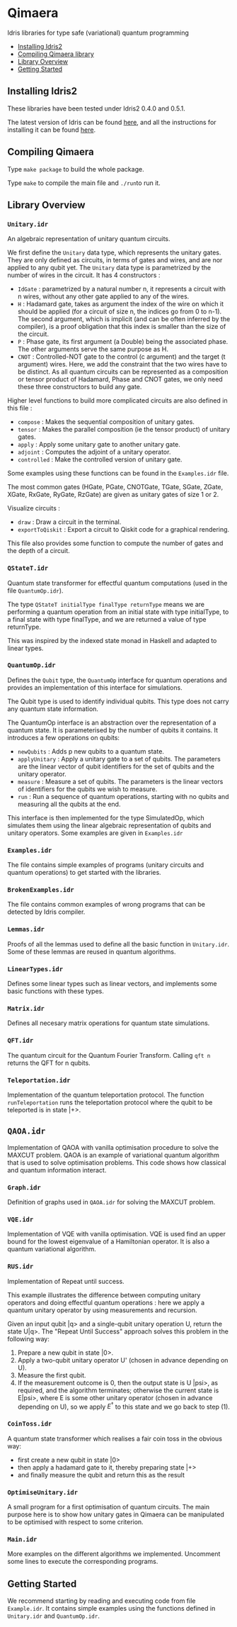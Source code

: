 # Qimaera
Idris libraries for type safe (variational) quantum programming
    
 * [Installing Idris2](#installing)
 * [Compiling Qimaera library](#compiling)
 * [Library Overview](#overview)
 * [Getting Started](#getting_started)

## <a id="installing"></a> Installing Idris2

These libraries have been tested under Idris2 0.4.0 and 0.5.1.

The latest version of Idris can be found [here](https://www.idris-lang.org/pages/download.html), and all the instructions for installing it can be found [here](https://idris2.readthedocs.io/en/latest/tutorial/starting.html).


## <a id="compiling"></a> Compiling Qimaera

Type `make package` to build the whole package.

Type `make` to compile the main file and `./run`to run it.

## <a id="overview"></a> Library Overview

### **`Unitary.idr`**

An algebraic representation of unitary quantum circuits.

We first define the `Unitary` data type, which represents the unitary gates. They are only defined as circuits, in terms of gates and wires, and are nor applied to any qubit yet.
The `Unitary` data type is parametrized by the number of wires in the circuit. It has 4 constructors : 
 * `IdGate` : parametrized by a natural number n, it represents a circuit with n wires, without any other gate applied to any of the wires.
 * `H`      : Hadamard gate, takes as argument the index of the wire on which it should be applied (for a circuit of size n, the indices go from 0 to n-1). The second argument, which is implicit (and can be often inferred by the compiler), is a proof obligation that this index is smaller than the size of the circuit.
 * `P`      : Phase gate, its first argument (a Double) being the associated phase. The other arguments serve the same purpose as H.
 * `CNOT`   : Controlled-NOT gate to the control (c argument) and the target (t argument) wires. Here, we add the constraint that the two wires have to be distinct.
As all quantum circuits can be represented as a composition or tensor product of Hadamard, Phase and CNOT gates, we only need these three constructors to build any gate.


Higher level functions to build more complicated circuits are also defined in this file :

 * `compose`    : Makes the sequential composition of unitary gates.
 * `tensor`     : Makes the parallel composition (ie the tensor product) of unitary gates.
 * `apply`      : Apply some unitary gate to another unitary gate.
 * `adjoint`    : Computes the adjoint of a unitary operator.
 * `controlled` : Make the controlled version of unitary gate.

Some examples using these functions can be found in the `Examples.idr` file.

The most common gates (HGate, PGate, CNOTGate, TGate, SGate, ZGate, XGate, RxGate, RyGate, RzGate) are given as unitary gates of size 1 or 2.

Visualize circuits : 

 * `draw`           : Draw a circuit in the terminal.
 * `exportToQiskit` : Export a circuit to Qiskit code for a graphical rendering.

This file also provides some function to compute the number of gates and the depth of a circuit.


### **`QStateT.idr`**

Quantum state transformer for effectful quantum computations (used in the file `QuantumOp.idr`).

The type `QStateT initialType finalType returnType` means we are performing a quantum operation from an initial state with type initialType, to a final state with type finalType, and we are returned a value of type returnType.

This was inspired by the indexed state monad in Haskell and adapted to linear types. 


### **`QuantumOp.idr`**

Defines the `Qubit` type, the `QuantumOp` interface for quantum operations and provides an implementation of this interface for simulations.

The Qubit type is used to identify individual qubits. This type does not carry any quantum state information.

The QuantumOp interface is an abstraction over the representation of a quantum state. It is parameterised by the number of qubits it contains. It introduces a few operations on qubits:
 * `newQubits`    : Adds p new qubits to a quantum state.
 * `applyUnitary` : Apply a unitary gate to a set of qubits. The parameters are the linear vector of qubit identifiers for the set of qubits and the unitary operator.
 * `measure`      : Measure a set of qubits. The parameters is the linear vectors of identifiers for the qubits we wish to measure.
 * `run`          : Run a sequence of quantum operations, starting with no qubits and measuring all the qubits at the end.

This interface is then implemented for the type SimulatedOp, which simulates them using the linear algebraic representation of qubits and unitary operators. Some examples are given in `Examples.idr`

### **`Examples.idr`**

The file contains simple examples of programs (unitary circuits and quantum operations) to get started with the libraries.

### **`BrokenExamples.idr`**

The file contains common examples of wrong programs that can be detected by Idris compiler.


### **`Lemmas.idr`**

Proofs of all the lemmas used to define all the basic function in `Unitary.idr`. Some of these lemmas are reused in quantum algorithms.

### **`LinearTypes.idr`**

Defines some linear types such as linear vectors, and implements some basic functions with these types.

### **`Matrix.idr`**

Defines all necesary matrix operations for quantum state simulations.

### **`QFT.idr`**

The quantum circuit for the Quantum Fourier Transform. Calling `qft n` returns the QFT for n qubits.

### **`Teleportation.idr`**

Implementation of the quantum teleportation protocol. 
The function `runTeleportation` runs the teleportation protocol where the qubit to be teleported is in state |+>.

## **`QAOA.idr`**

Implementation of QAOA with vanilla optimisation procedure to solve the MAXCUT problem.
QAOA is an example of variational quantum algorithm that is used to solve optimisation problems.
This code shows how classical and quantum information interact.


### **`Graph.idr`**

Definition of graphs used in `QAOA.idr` for solving the MAXCUT problem.

### **`VQE.idr`**

Implementation of VQE with vanilla optimisation.
VQE is used find an upper bound for the lowest eigenvalue of a Hamiltonian operator.
It is also a quantum variational algorithm.

### **`RUS.idr`**

Implementation of Repeat until success.

This example illustrates the difference between computing unitary operators and doing effectful quantum operations : here we apply a quantum unitary operator by using measurements and recursion.

Given an input qubit |q> and a single-qubit unitary operation U, return the state U|q>. The "Repeat Until Success" approach solves this problem in the following way:

 1. Prepare a new qubit in state |0>.
 2. Apply a two-qubit unitary operator U' (chosen in advance depending on U).
 3. Measure the first qubit.
 4. If the measurement outcome is 0, then the output state is U |psi>, as required, and the algorithm terminates; otherwise the current state is E|psi>, where E is some other unitary operator (chosen in advance depending on U), so we apply $E^\dagger$ to
this state and we go back to step (1).

### **`CoinToss.idr`**

A quantum state transformer which realises a fair coin toss in the obvious way: 
 * first create a new qubit in state |0>
 * then apply a hadamard gate to it, thereby preparing state |+>
 * and finally measure the qubit and return this as the result


### **`OptimiseUnitary.idr`**

A small program for a first optimisation of quantum circuits. The main purpose here is to show how unitary gates in Qimaera can be manipulated to be optimised with respect to some criterion.

### **`Main.idr`**

More examples on the different algorithms we implemented.
Uncomment some lines to execute the corresponding programs.


## <a id="getting_started"></a> Getting Started

We recommend starting by reading and executing code from file `Example.idr`. It contains simple examples using the functions defined in `Unitary.idr` and `QuantumOp.idr`.
